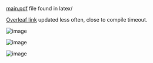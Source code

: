 [main.pdf](latex/main.pdf) file found in latex/

[Overleaf link](https://www.overleaf.com/read/mgwqrhrwhphc#dfb5b3) updated less often, close to compile timeout.

![image](https://github.com/user-attachments/assets/8b9b6caa-2b99-4f91-b385-5a50a781895f)

![image](https://github.com/user-attachments/assets/8a41d352-83d0-4f18-b77f-6afc62eaec72)

![image](https://github.com/user-attachments/assets/a004d2ce-6870-408f-9053-12f21d910806)

